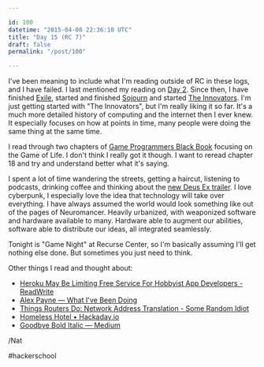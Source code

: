 ```yaml
---

id: 100
datetime: "2015-04-08 22:36:10 UTC"
title: "Day 15 (RC 7)"
draft: false
permalink: "/post/100"

---
```


I've been meaning to include what I'm reading outside of RC in these logs, and I have failed. I last mentioned my reading on [Day 2](https://writing.natwelch.com/post/87). Since then, I have finished [Exile](https://www.goodreads.com/book/show/66678.Exile), started and finished [Sojourn](https://www.goodreads.com/book/show/66695.Sojourn) and started [The Innovators](https://www.goodreads.com/book/show/21856367-the-innovators). I'm just getting started with "The Innovators", but I'm really liking it so far. It's a much more detailed history of computing and the internet then I ever knew. It especially focuses on how at points in time, many people were doing the same thing at the same time.

I read through two chapters of [Game Programmers Black Book](http://www.gamedev.net/page/resources/_/technical/graphics-programming-and-theory/graphics-programming-black-book-r1698) focusing on the Game of Life. I don't think I really got it though. I want to reread chapter 18 and try and understand better what it's saying.

I spent a lot of time wandering the streets, getting a haircut, listening to podcasts, drinking coffee and thinking about the [new Deus Ex trailer](https://www.youtube.com/watch?v=syywnSpIVok). I love cyberpunk, I especially love the idea that technology will take over everything. I have always assumed the world would look something like out of the pages of Neuromancer. Heavily urbanized, with weaponized software and hardware available to many. Hardware able to augment our abilities, software able to distribute our ideas, all integrated seamlessly.

Tonight is "Game Night" at Recurse Center, so I'm basically assuming I'll get nothing else done. But sometimes you just need to think.

Other things I read and thought about:

 - [Heroku May Be Limiting Free Service For Hobbyist App Developers - ReadWrite](http://readwrite.com/2015/04/01/heroku-price-hike-rumor)
 - [Alex Payne — What I've Been Doing](https://web.archive.org/web/20160324171904/http://al3x.net/2015/01/30/what-ive-been-doing.html)
 - [Things Routers Do: Network Address Translation - Some Random Idiot](https://web.archive.org/web/20160815044645/http://www.somerandomidiot.com:80/blog/2015/04/05/things-routers-do-network-address-translation/)
 - [Homeless Hotel • Hackaday.io](https://web.archive.org/web/20221206041020/http://hackaday.io/project/5124-homeless-hotel)
 - [Goodbye Bold Italic — Medium](https://medium.com/@jennifermaerz/goodbye-bold-italic-91bf9ca5c1a0)

/Nat

#hackerschool

